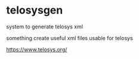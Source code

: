 # telosysgen
system to generate telosys xml

something create useful xml files usable for telosys

https://www.telosys.org/

